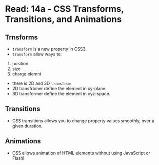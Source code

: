 # Read: 14a - CSS Transforms, Transitions, and Animations
## Trnsforms
- ```transform``` is a new property in CSS3.
- ```transform``` allow ways to:
1. position
1. size
1. charge elemnt
- there is 2D and 3D ```transfrom```
- 2D transfromer define the element in xy-plane.
- 3D transformer define the element in xyz-space.
## Transitions
- CSS transitions allows you to change property values smoothly, over a given duration.
## Animations
- CSS allows animation of HTML elements without using JavaScript or Flash!
